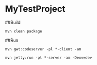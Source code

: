 # MyTestProject

##Build

```
mvn clean package
```

##Run


```
mvn gwt:codeserver -pl *-client -am
```

```
mvn jetty:run -pl *-server -am -Denv=dev
```

